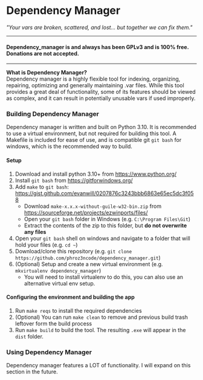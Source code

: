 # Dependency Manager
*"Your vars are broken, scattered, and lost... but together we can fix them."*
***
#### Dependency_manager is and always has been GPLv3 and is 100% free. Donations are not accepted.
***

**What is Dependency Manager?**  
Dependency manager is a highly flexible tool for indexing, organizing, repairing, optimizing and generally
maintaining .var files. While this tool provides a great deal of functionality, some of its features should
be viewed as complex, and it can result in potentially unusable vars if used improperly.

### Building Dependency Manager
Dependency manager is written and built on Python 3.10. It is recommended to use a virtual environment, but not
required for building this tool. A Makefile is included for ease of use, and is compatible git `git bash` for
windows, which is the recommended way to build.

#### Setup
1. Download and install python 3.10+ from https://www.python.org/
2. Install `git bash` from https://gitforwindows.org/
3. Add `make` to `git bash`: https://gist.github.com/evanwill/0207876c3243bbb6863e65ec5dc3f058
   * Download `make-x.x.x-without-guile-w32-bin.zip` from https://sourceforge.net/projects/ezwinports/files/
   * Open your `git bash` folder in Windows (e.g. `C:\Program Files\Git`)
   * Extract the contents of the zip to this folder, but **do not overwrite any files**
4. Open your `git bash` shell on windows and navigate to a folder that will hold your files (e.g. `cd ~`)
5. Download/clone this repository (e.g. `git clone https://github.com/phroz3ncode/dependency_manager.git`)
6. (Optional) Setup and create a new virtual environment (e.g. `mkvirtualenv dependency_manager`)
   * You will need to install virtualenv to do this, you can also use an alternative virtual env setup.

#### Configuring the environment and building the app
1. Run `make reqs` to install the required dependencies
2. (Optional) You can run `make clean` to remove and previous build trash leftover form the build process
3. Run `make build` to build the tool. The resulting `.exe` will appear in the `dist` folder.

### Using Dependency Manager
Dependency manager features a LOT of functionality. I will expand on this section in the future.
